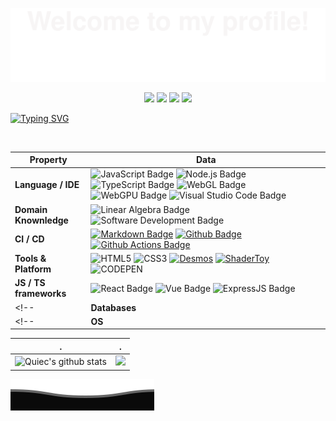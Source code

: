 ![](assets/Bottom_up.svg)

<!--   my-icons -->
<p align="center">
    <a href="https://github.com/AlanCumberbatch/AlanCumberbatch"><img src="https://img.shields.io/badge/status-updating-brightgreen.svg"></a>
    <a href="https://github.com/AlanCumberbatch/cesium-"><img src="https://img.shields.io/badge/Cesium-1.81-blue.svg"></a>
    <a href="https://github.com/AlanCumberbatch/react_Alan"><img src="https://img.shields.io/badge/React-learing-FF1493.svg"></a>
    <a href="https://github.com/AlanCumberbatch/three_Alan"><img src="https://img.shields.io/badge/ThreeJS-learing-FF1493.svg"></a>
    <!-- <a href="https://github.com/BEPb/BEPb/graphs/contributors"><img src="https://img.shields.io/github/contributors/BEPb/BEPb?color=blue"></a> -->
    <!-- <a href="https://github.com/BEPb/BEPb/stargazers"><img src="https://img.shields.io/github/stars/BEPb/BEPb.svg?logo=github"></a> -->
    <!-- <a href="https://github.com/BEPb/BEPb/network/members"><img src="https://img.shields.io/github/forks/BEPb/BEPb.svg?color=blue&logo=github"></a> -->
    <!-- <img src="https://visitor-badge.laobi.icu/badge?page_id=BEPb.BEPb" alt="visitors"/> -->
</p>


[![Typing SVG](https://readme-typing-svg.demolab.com/?color=%2336BCF7&center=true&vCenter=true&width=600&lines=Hi+there+👋,I+am+Marquez+Yang;Over+3+years+of+programming+experience;Keeping+update+myself+based+on+JS+;webGL/webGPU+learning+enthusiast+;Everything+is+comming+)](https://git.io/typing-svg)

<br/>

| Property | Data  |
| ---- | ---- |
| **Language / IDE** | ![JavaScript Badge](https://img.shields.io/badge/-JavaScript-F7DF1E?style=flat&logo=JavaScript&logoColor=white) ![Node.js Badge](https://img.shields.io/badge/-Node-339933?style=flat&logo=Node.js&logoColor=white) ![TypeScript Badge](https://img.shields.io/badge/-TypeScript-0000FF?style=flat&logo=TypeScript&logoColor=white) ![WebGL Badge](https://img.shields.io/badge/-WebGL-FFFFFF?style=flat&logo=webGL&logoColor=red) ![WebGPU Badge](https://img.shields.io/badge/-WebGPU-FFFFFF?style=flat&logo=WebGPU&logoColor=blue) ![Visual Studio Code Badge](https://img.shields.io/badge/-Visual%20Studio%20Code-3776AB?style=flat&logo=Visual%20Studio%20Code&logoColor=white)
| **Domain Knownledge** | ![Linear Algebra Badge](https://img.shields.io/badge/-Linear%20Algebra-00AA00?style=flat&logoColor=white) ![Software Development Badge](https://img.shields.io/badge/-Software%20Development-FF6600?style=flat&logoColor=white)    |
| **CI / CD** | [![Markdown Badge](https://img.shields.io/badge/-Markdown-2088FF?style=flat&logo=Markdown&logoColor=white)](https://github.com/BEPb/BEPb) [![Github Badge](https://img.shields.io/badge/-Github%20-2088FF?style=flat&logo=Github&logoColor=white)](https://github.com/BEPb/BEPb) [![Github Actions Badge](https://img.shields.io/badge/-Git%20-2088FF?style=flat&logo=Git&logoColor=white)](https://github.com/BEPb/BEPb)
| **Tools & Platform** | ![HTML5](https://img.shields.io/badge/HTML5-E34F26?style=for-the-badge&logo=html5&logoColor=white) ![CSS3](https://img.shields.io/badge/CSS3-1572B6?style=for-the-badge&logo=css3&logoColor=white) [![Desmos](https://img.shields.io/badge/Desmos-74F355?style=for-the-badge&logo=desmos&logoColor=white)](https://www.desmos.com/calculator?lang=zh-CN) [![ShaderToy](https://img.shields.io/badge/ShaderToy-orange?style=for-the-badge&logo=shaderToy&logoColor=white)](https://www.shadertoy.com/) ![CODEPEN](https://img.shields.io/badge/CodeOpen-FFFFFF?style=for-the-badge&logo=codePen&logoColor=black)| | **webGL / webGPU frameworks** | ![ThreeJS Badge](https://img.shields.io/badge/-ThreeJS-FFFFFF?style=flat&logo=Three.js&logoColor=black) ![Cesium.js Badge](https://img.shields.io/badge/-Cesium.js-FFFFFF?style=flat&logo=Cesium&logoColor=blue) |
| **JS / TS frameworks** | ![React Badge](https://img.shields.io/badge/-React-00000F?style=flat&logo=react&logoColor=blue) ![Vue Badge](https://img.shields.io/badge/-Vue-001F00?style=flat&logo=vue.js&logoColor=green) ![ExpressJS Badge](https://img.shields.io/badge/-ExpressJS-001F00?style=flat&logo=Express&logoColor=green) |
<!-- | **Databases** | ---- | -->
<!-- | **OS** | ---- | -->
<!-- ![WebGPU Badge](https://img.shields.io/badge/-WebGPU-FFFFFF?style=flat&logo=WebGPU&logoColor=blue) -->
<!-- [![WebGPU](https://www.w3.org/2023/02/webgpu-logos/webgpu-notext.svg)](https://img.shields.io/badge/-WebGPU-FFFFFF?style=flat&logo=WebGPU&logoColor=blue) -->
<!-- [![WebGPU](https://www.w3.org/2023/02/webgpu-logos/webgpu-notext.svg)](https://webgpu.io) -->




| . | .  |
| ---- | ---- |
| ![Quiec's github stats](https://github-readme-stats.vercel.app/api/top-langs/?username=AlanCumberbatch&theme=radical&layout=compact&center=true ) | ![](https://moe-counter.glitch.me/get/@AlanCumberbatch.github.readme) |



<!--
**AlanCumberbatch/AlanCumberbatch** is a ✨ _special_ ✨ repository because its `README.md` (this file) appears on your GitHub profile.

Here are some ideas to get you started:

- 🔭 I’m currently working on ...
- 🌱 I’m currently learning ...
- 👯 I’m looking to collaborate on ...
- 🤔 I’m looking for help with ...
- 💬 Ask me about ...
- 📫 How to reach me: ...
- 😄 Pronouns: ...
- ⚡ Fun fact: ...
-->

![](assets/Bottom_down.svg)

